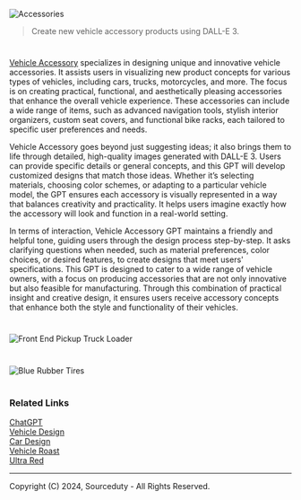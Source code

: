 ![Accessories](https://github.com/user-attachments/assets/7d103844-0e46-4785-a626-26d00a9aee61)

> Create new vehicle accessory products using DALL-E 3.

#

[Vehicle Accessory](https://chatgpt.com/g/g-eq8uLIJEO-vehicle-accessory) specializes in designing unique and innovative vehicle accessories. It assists users in visualizing new product concepts for various types of vehicles, including cars, trucks, motorcycles, and more. The focus is on creating practical, functional, and aesthetically pleasing accessories that enhance the overall vehicle experience. These accessories can include a wide range of items, such as advanced navigation tools, stylish interior organizers, custom seat covers, and functional bike racks, each tailored to specific user preferences and needs.

Vehicle Accessory goes beyond just suggesting ideas; it also brings them to life through detailed, high-quality images generated with DALL-E 3. Users can provide specific details or general concepts, and this GPT will develop customized designs that match those ideas. Whether it’s selecting materials, choosing color schemes, or adapting to a particular vehicle model, the GPT ensures each accessory is visually represented in a way that balances creativity and practicality. It helps users imagine exactly how the accessory will look and function in a real-world setting.

In terms of interaction, Vehicle Accessory GPT maintains a friendly and helpful tone, guiding users through the design process step-by-step. It asks clarifying questions when needed, such as material preferences, color choices, or desired features, to create designs that meet users' specifications. This GPT is designed to cater to a wide range of vehicle owners, with a focus on producing accessories that are not only innovative but also feasible for manufacturing. Through this combination of practical insight and creative design, it ensures users receive accessory concepts that enhance both the style and functionality of their vehicles.

#
![Front End Pickup Truck Loader](https://github.com/user-attachments/assets/81dccb59-906a-4672-ba6c-0e61d5e75def)
#
![Blue Rubber Tires](https://github.com/user-attachments/assets/aca6f051-e972-490d-8d8f-247b6255045c)

#
### Related Links

[ChatGPT](https://github.com/sourceduty/ChatGPT)
<br>
[Vehicle Design](https://github.com/sourceduty/Vehicle_Design/tree/main)
<br>
[Car Design](https://github.com/sourceduty/Car_Design)
<br>
[Vehicle Roast](https://github.com/sourceduty/Vehicle_Roast)
<br>
[Ultra Red](https://github.com/sourceduty/Ultra_Red)

***
Copyright (C) 2024, Sourceduty - All Rights Reserved.
